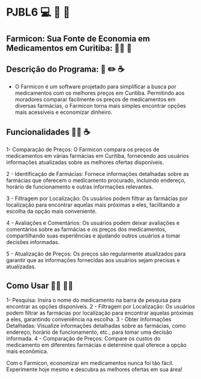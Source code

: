# PJBL6 :computer: :pill: :hospital:
## Farmicon: Sua Fonte de Economia em Medicamentos em Curitiba: :man_student:  :pill:

## Descrição do Programa:  :pill: :pencil2:  :coffee:
- O Farmicon é um software projetado para simplificar a busca por medicamentos com os melhores preços em Curitiba. Permitindo aos moradores comparar facilmente os preços de medicamentos em diversas farmácias, o Farmicon torna mais simples encontrar opções mais acessíveis e economizar dinheiro.

## Funcionalidades :technologist: :coffee:
1- Comparação de Preços: O Farmicon compara os preços de medicamentos em várias farmácias em Curitiba, fornecendo aos usuários informações atualizadas sobre as melhores ofertas disponíveis.

2 - Identificação de Farmácias: Fornece informações detalhadas sobre as farmácias que oferecem o medicamento procurado, incluindo endereço, horário de funcionamento e outras informações relevantes.

3 - Filtragem por Localização: Os usuários podem filtrar as farmácias por localização para encontrar aquelas mais próximas a eles, facilitando a escolha da opção mais conveniente.

4 - Avaliações e Comentários: Os usuários podem deixar avaliações e comentários sobre as farmácias e os preços dos medicamentos, compartilhando suas experiências e ajudando outros usuários a tomar decisões informadas.

5 - Atualização de Preços: Os preços são regularmente atualizados para garantir que as informações fornecidas aos usuários sejam precisas e atualizadas.
  

## Como Usar :office_worker: :technologist:
1- Pesquisa: Insira o nome do medicamento na barra de pesquisa para encontrar as opções disponíveis.
2 - Filtragem por Localização: Os usuários podem filtrar as farmácias por localização para encontrar aquelas próximas a eles, garantindo conveniência na escolha.
3 - Obter Informações Detalhadas: Visualize informações detalhadas sobre as farmácias, como endereço, horário de funcionamento, etc., para tomar uma decisão informada.
4 - Comparação de Preços: Compare os custos do medicamento em diferentes farmácias e determine qual oferece a opção mais econômica.

Com o Farmicon, economizar em medicamentos nunca foi tão fácil. Experimente hoje mesmo e descubra as melhores ofertas em sua área!
